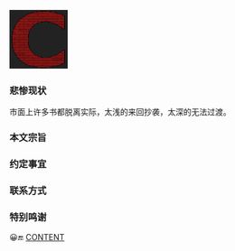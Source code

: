![C](../c.png)

### 悲惨现状
市面上许多书都脱离实际，太浅的来回抄袭，太深的无法过渡。

### 本文宗旨

### 约定事宜

### 联系方式

### 特别鸣谢

😀🔚
[CONTENT](C.md)
